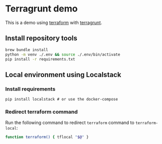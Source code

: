 # Terragrunt demo

This is a demo using [terraform](https://www.terraform.io) with [terragrunt](https://github.com/gruntwork-io/terragrunt).


## Install repository tools

```bash
brew bundle install
python -m venv ./.env && source ./.env/bin/activate
pip install -r requirements.txt
```

## Local environment using Localstack

### Install requirements

```shell
pip install localstack # or use the docker-compose
```

### Redirect terraform command

Run the following command to redirect `terraform` command to `terraform-local`:

```bash
function terraform() { tflocal "$@" }
``` 
